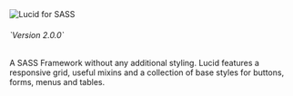 <img src="http://i.imgur.com/oWAt9MZ.png" alt="Lucid for SASS" />

<h6>`Version 2.0.0`</h6>

A SASS Framework without any additional styling. Lucid features a responsive grid, useful mixins and a collection of base styles for buttons, forms, menus and tables.